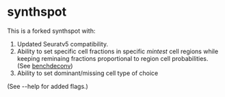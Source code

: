 # synthspot
This is a forked synthspot with:
1. Updated Seuratv5 compatibility.
2. Ability to set specific cell fractions in specific _mintest_ cell regions while keeping reminaing fractions proportional to region cell probabilities. (See [benchdeconv](https://github.com/jaychowcl/benchdeconv))
3. Ability to set dominant/missing cell type of choice

(See --help for added flags.)


